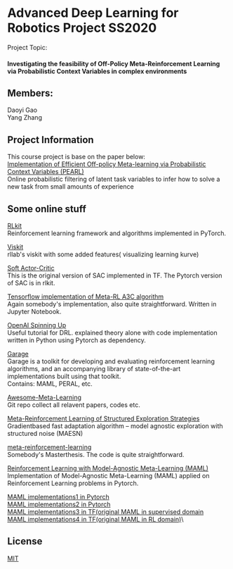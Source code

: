 # Advanced Deep Learning for Robotics Project SS2020

Project Topic:
#### Investigating the feasibility of Off-Policy Meta-Reinforcement Learning via Probabilistic Context Variables in complex environments

## Members:
Daoyi Gao\
Yang Zhang

## Project Information
This course project is base on the paper below:\
[Implementation of Efficient Off-policy Meta-learning via Probabilistic Context Variables (PEARL)](https://github.com/katerakelly/oyster)\
Online probabilistic filtering of latent task variables to infer how to solve a new task from small amounts of experience  

## Some online stuff
[RLkit](https://github.com/vitchyr/rlkit)\
Reinforcement learning framework and algorithms implemented in PyTorch.  

[Viskit](https://github.com/vitchyr/viskit)\
rllab's viskit with some added features( visualizing learning kurve)

[Soft Actor-Critic](https://github.com/rail-berkeley/softlearning)\
This is the original version of SAC implemented in TF. The Pytorch version of SAC is in rlkit.  
  
[Tensorflow implementation of Meta-RL A3C algorithm](https://github.com/awjuliani/Meta-RL)\
Again somebody's implementation, also quite straightforward. Written in Jupyter Notebook.

[OpenAI Spinning Up](https://spinningup.openai.com/en/latest/index.html)\
Useful tutorial for DRL. explained theory alone with code implementation written in Python using Pytorch as dependency.  

[Garage](https://github.com/rlworkgroup/garage)\
Garage is a toolkit for developing and evaluating reinforcement learning algorithms, and an accompanying library of state-of-the-art implementations built using that toolkit.  
Contains: MAML, PERAL, etc.

[Awesome-Meta-Learning](https://github.com/sudharsan13296/Awesome-Meta-Learning)\
Git repo collect all relavent papers, codes etc.  

[Meta-Reinforcement Learning of Structured Exploration Strategies](https://github.com/russellmendonca/maesn_suite)\
Gradientbased fast adaptation algorithm – model agnostic exploration with structured noise (MAESN)  

[meta-reinforcement-learning](https://github.com/fhennecker/meta-reinforcement-learning)\
Somebody's Masterthesis. The code is quite straightforward.

[Reinforcement Learning with Model-Agnostic Meta-Learning (MAML)](https://github.com/tristandeleu/pytorch-maml-rl)\
Implementation of Model-Agnostic Meta-Learning (MAML) applied on Reinforcement Learning problems in Pytorch.

[MAML implementations1 in Pytorch](https://github.com/dragen1860/MAML-Pytorch)\
[MAML implementations2 in Pytorch](https://github.com/katerakelly/pytorch-maml)\
[MAML implementations3 in TF(original MAML in supervised domain](https://github.com/cbfinn/maml)\
[MAML implementations4 in TF(original MAML in RL domain)](https://github.com/cbfinn/maml_rl)\  


## License
[MIT](https://choosealicense.com/licenses/mit/)

